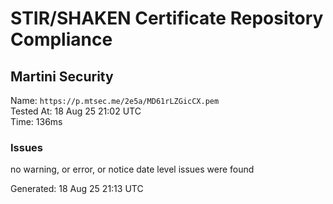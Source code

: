 # STIR/SHAKEN Certificate Repository Compliance

## Martini Security

Name: `https://p.mtsec.me/2e5a/MD61rLZGicCX.pem`\
Tested At: 18 Aug 25 21:02 UTC\
Time: 136ms

### Issues

no warning, or error, or notice date level issues were found

Generated: 18 Aug 25 21:13 UTC
